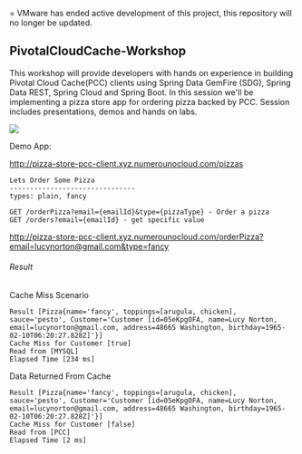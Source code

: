= VMware has ended active development of this project, this repository will no longer be updated.

## PivotalCloudCache-Workshop

This workshop will provide developers with hands on experience in building Pivotal Cloud Cache(PCC) clients using Spring Data GemFire (SDG), Spring Data REST, Spring Cloud and Spring Boot. In this session we'll be implementing a pizza store app for ordering pizza backed by PCC. Session includes presentations, demos and hands on labs.

![](images/look_aside.png)

Demo App: 

http://pizza-store-pcc-client.xyz.numerounocloud.com/pizzas

```
Lets Order Some Pizza 
-------------------------------
types: plain, fancy

GET /orderPizza?email={emailId}&type={pizzaType} - Order a pizza 
GET /orders?email={emailId} - get specific value 

```

http://pizza-store-pcc-client.xyz.numerounocloud.com/orderPizza?email=lucynorton@gmail.com&type=fancy

###### Result

Cache Miss Scenario

```
Result [Pizza{name='fancy', toppings=[arugula, chicken], sauce='pesto', Customer='Customer [id=05eKpgOFA, name=Lucy Norton, email=lucynorton@gmail.com, address=48665 Washington, birthday=1965-02-10T06:20:27.828Z]'}] 
Cache Miss for Customer [true] 
Read from [MYSQL] 
Elapsed Time [234 ms]
```

Data Returned From Cache 
```
Result [Pizza{name='fancy', toppings=[arugula, chicken], sauce='pesto', Customer='Customer [id=05eKpgOFA, name=Lucy Norton, email=lucynorton@gmail.com, address=48665 Washington, birthday=1965-02-10T06:20:27.828Z]'}] 
Cache Miss for Customer [false] 
Read from [PCC] 
Elapsed Time [2 ms]
```
